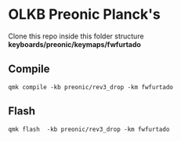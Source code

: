 # OLKB Preonic Planck's


Clone this repo inside this folder structure **keyboards/preonic/keymaps/fwfurtado**


## Compile
```
qmk compile -kb preonic/rev3_drop -km fwfurtado
```

## Flash
```
qmk flash  -kb preonic/rev3_drop -km fwfurtado
```